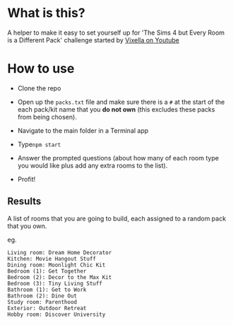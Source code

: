 # What is this?

A helper to make it easy to set yourself up for 'The Sims 4 but Every Room is a Different Pack' challenge started by [Vixella on Youtube](https://www.youtube.com/watch?v=5YF_BjATDzA)


# How to use

- Clone the repo

- Open up the `packs.txt` file and make sure there is a `#` at the start of the each pack/kit name that you **do not own** (this excludes these packs from being chosen).

- Navigate to the main folder in a Terminal app

- Type`npm start`

- Answer the prompted questions (about how many of each room type you would like plus add any extra rooms to the list).

- Profit!


## Results

A list of rooms that you are going to build, each assigned to a random pack that you own.

eg.

````
Living room: Dream Home Decorator
Kitchen: Movie Hangout Stuff
Dining room: Moonlight Chic Kit
Bedroom (1): Get Together
Bedroom (2): Decor to the Max Kit
Bedroom (3): Tiny Living Stuff
Bathroom (1): Get to Work
Bathroom (2): Dine Out
Study room: Parenthood
Exterior: Outdoor Retreat
Hobby room: Discover University

````
